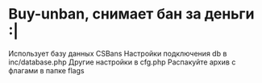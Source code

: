 # Buy-unban, снимает бан за деньги :|
Использует базу данных CSBans
Настройки подключения db в inc/database.php
Другие настройки в cfg.php
Распакуйте архив с флагами в папке flags